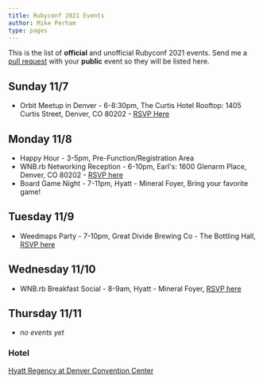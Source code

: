 ```yaml
---
title: Rubyconf 2021 Events
author: Mike Perham
type: pages
---
```


This is the list of **official** and unofficial Rubyconf 2021 events.
Send me a [pull request](https://github.com/mperham/blog/blob/master/content/events/index.md) with your **public** event so they will be listed
here.

## Sunday 11/7

* Orbit Meetup in Denver - 6-8:30pm, The Curtis Hotel Rooftop: 1405 Curtis Street, Denver, CO 80202 - [RSVP Here](https://lu.ma/orbit-denver)

## Monday 11/8

* Happy Hour - 3-5pm, Pre-Function/Registration Area
* WNB.rb Networking Reception - 6-10pm, Earl's: 1600 Glenarm Place, Denver, CO 80202 - [RSVP here](https://ti.to/rubyconf/rubyconf-2021)
* Board Game Night - 7-11pm, Hyatt - Mineral Foyer, Bring your favorite game!

## Tuesday 11/9

* Weedmaps Party - 7-10pm, Great Divide Brewing Co - The Bottling Hall, [RSVP here](https://ti.to/rubyconf/rubyconf-2021)

## Wednesday 11/10

* WNB.rb Breakfast Social - 8-9am, Hyatt - Mineral Foyer, [RSVP here](https://ti.to/rubyconf/rubyconf-2021)

## Thursday 11/11

* *no events yet*


### Hotel

[Hyatt Regency at Denver Convention Center](https://goo.gl/maps/1WroJ63VsNQyHyHm6)

